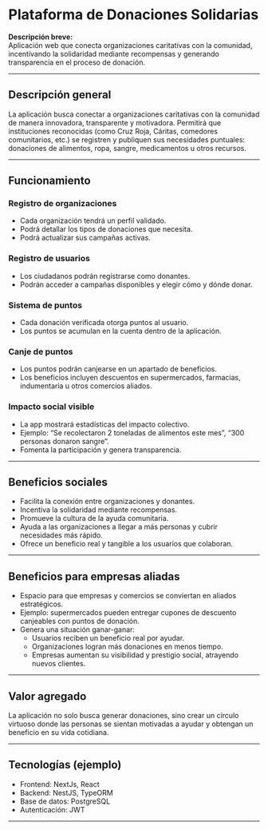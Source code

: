 # Plataforma de Donaciones Solidarias

**Descripción breve:**  
Aplicación web que conecta organizaciones caritativas con la comunidad, incentivando la solidaridad mediante recompensas y generando transparencia en el proceso de donación.

---

## Descripción general
La aplicación busca conectar a organizaciones caritativas con la comunidad de manera innovadora, transparente y motivadora. Permitirá que instituciones reconocidas (como Cruz Roja, Cáritas, comedores comunitarios, etc.) se registren y publiquen sus necesidades puntuales: donaciones de alimentos, ropa, sangre, medicamentos u otros recursos.

---

## Funcionamiento

### Registro de organizaciones
- Cada organización tendrá un perfil validado.
- Podrá detallar los tipos de donaciones que necesita.
- Podrá actualizar sus campañas activas.

### Registro de usuarios
- Los ciudadanos podrán registrarse como donantes.
- Podrán acceder a campañas disponibles y elegir cómo y dónde donar.

### Sistema de puntos
- Cada donación verificada otorga puntos al usuario.
- Los puntos se acumulan en la cuenta dentro de la aplicación.

### Canje de puntos
- Los puntos podrán canjearse en un apartado de beneficios.
- Los beneficios incluyen descuentos en supermercados, farmacias, indumentaria u otros comercios aliados.

### Impacto social visible
- La app mostrará estadísticas del impacto colectivo.
- Ejemplo: “Se recolectaron 2 toneladas de alimentos este mes”, “300 personas donaron sangre”.
- Fomenta la participación y genera transparencia.

---

## Beneficios sociales
- Facilita la conexión entre organizaciones y donantes.
- Incentiva la solidaridad mediante recompensas.
- Promueve la cultura de la ayuda comunitaria.
- Ayuda a las organizaciones a llegar a más personas y cubrir necesidades más rápido.
- Ofrece un beneficio real y tangible a los usuarios que colaboran.

---

## Beneficios para empresas aliadas
- Espacio para que empresas y comercios se conviertan en aliados estratégicos.
- Ejemplo: supermercados pueden entregar cupones de descuento canjeables con puntos de donación.
- Genera una situación ganar-ganar:
  - Usuarios reciben un beneficio real por ayudar.
  - Organizaciones logran más donaciones en menos tiempo.
  - Empresas aumentan su visibilidad y prestigio social, atrayendo nuevos clientes.

---

## Valor agregado
La aplicación no solo busca generar donaciones, sino crear un círculo virtuoso donde las personas se sientan motivadas a ayudar y obtengan un beneficio en su vida cotidiana.

---

## Tecnologías (ejemplo)
- Frontend: NextJs, React
- Backend: NestJS, TypeORM  
- Base de datos: PostgreSQL  
- Autenticación: JWT  
---